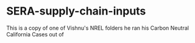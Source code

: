# SERA-supply-chain-inputs

This is a copy of one of Vishnu's NREL folders he ran his Carbon Neutral California Cases out of
